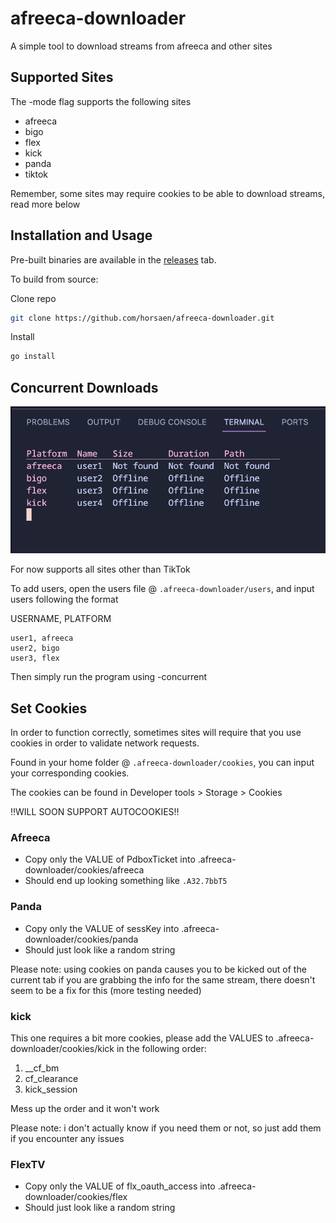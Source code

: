 # afreeca-downloader

A simple tool to download streams from afreeca and other sites

## Supported Sites

The -mode flag supports the following sites

- afreeca
- bigo
- flex
- kick
- panda
- tiktok

Remember, some sites may require cookies to be able to download streams, read more below

## Installation and Usage

Pre-built binaries are available in the [releases](https://github.com/horsaen/afreeca-downloader/releases) tab.

To build from source:

Clone repo
```bash
git clone https://github.com/horsaen/afreeca-downloader.git
```

Install
```bash
go install
```

## Concurrent Downloads

![concurrent screenshot](https://raw.githubusercontent.com/horsaen/imgstore/main/afreeca-downloader/concurrent.png)

For now supports all sites other than TikTok

To add users, open the users file @ `.afreeca-downloader/users`, and input users following the format

USERNAME, PLATFORM

```
user1, afreeca
user2, bigo
user3, flex
```

Then simply run the program using -concurrent

## Set Cookies

In order to function correctly, sometimes sites will require that you use cookies in order to validate network requests.

Found in your home folder @ `.afreeca-downloader/cookies`, you can input your corresponding cookies.

The cookies can be found in Developer tools > Storage > Cookies

!!WILL SOON SUPPORT AUTOCOOKIES!!

### Afreeca

- Copy only the VALUE of PdboxTicket into .afreeca-downloader/cookies/afreeca
- Should end up looking something like ``.A32.7bbT5``

### Panda

- Copy only the VALUE of sessKey into .afreeca-downloader/cookies/panda
- Should just look like a random string

Please note: using cookies on panda causes you to be kicked out of the current tab if you are grabbing the info for the same stream, there doesn't seem to be a fix for this (more testing needed)

### kick
This one requires a bit more cookies, please add the VALUES to .afreeca-downloader/cookies/kick in the following order:

1. __cf_bm
2. cf_clearance
3. kick_session

Mess up the order and it won't work

Please note: i don't actually know if you need them or not, so just add them if you encounter any issues

### FlexTV
- Copy only the VALUE of flx_oauth_access into .afreeca-downloader/cookies/flex
- Should just look like a random string